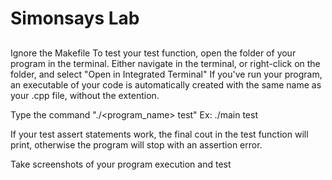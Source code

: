 # Simonsays Lab

##
Ignore the Makefile
To test your test function, open the folder of your program in the terminal. Either navigate in the terminal,
or right-click on the folder, and select "Open in Integrated Terminal"
If you've run your program, an executable of your code is automatically created with the same name as your .cpp
file, without the extention.

Type the command "./<program_name> test"
Ex: ./main test

If your test assert statements work, the final cout in the test function will print, otherwise the program will stop with
an assertion error.

Take screenshots of your program execution and test
